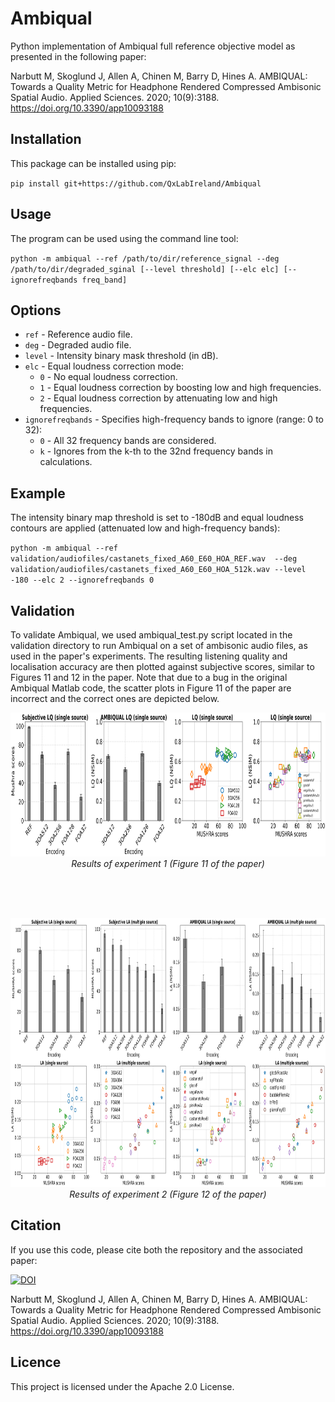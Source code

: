 # Ambiqual
Python implementation of Ambiqual full reference objective model as presented in the following paper:

Narbutt M, Skoglund J, Allen A, Chinen M, Barry D, Hines A. AMBIQUAL: Towards a Quality Metric for Headphone Rendered Compressed Ambisonic Spatial Audio. Applied Sciences. 2020; 10(9):3188. https://doi.org/10.3390/app10093188


## Installation
This package can be installed using pip:

`pip install git+https://github.com/QxLabIreland/Ambiqual`

## Usage
The program can be used using the command line tool:

`python -m ambiqual --ref /path/to/dir/reference_signal --deg /path/to/dir/degraded_sginal [--level threshold] [--elc elc] [--ignorefreqbands freq_band]`

## Options
- `ref` - Reference audio file.
- `deg` - Degraded audio file.
- `level` - Intensity binary mask threshold (in dB).
- `elc` - Equal loudness correction mode:
  - `0` - No equal loudness correction.
  - `1` - Equal loudness correction by boosting low and high frequencies.
  - `2` - Equal loudness correction by attenuating low and high frequencies.
- `ignorefreqbands` - Specifies high-frequency bands to ignore (range: 0 to 32):
  - `0` - All 32 frequency bands are considered.
  - `k` - Ignores from the k-th to the 32nd frequency bands in calculations.
 
## Example

The intensity binary map threshold is set to -180dB and equal loudness contours are applied (attenuated low and high-frequency bands):

`python -m ambiqual --ref validation/audiofiles/castanets_fixed_A60_E60_HOA_REF.wav  --deg validation/audiofiles/castanets_fixed_A60_E60_HOA_512k.wav --level -180 --elc 2 --ignorefreqbands 0`

## Validation

To validate Ambiqual, we used ambiqual_test.py script located in the validation directory to run Ambiqual on a set of ambisonic audio files, as used in the paper's experiments. The resulting listening quality and localisation accuracy are then plotted against subjective scores, similar to Figures 11 and 12 in the paper. Note that due to a bug in the original Ambiqual Matlab code, the scatter plots in Figure 11 of the paper are incorrect and the correct ones are depicted below.

<p align="center">
  <img src="https://github.com/QxLabIreland/Ambiqual/blob/main/validation/fig11.png" alt="Alt text" width="1000" height="230">
  <br>
  <em>Results of experiment 1 (Figure 11 of the paper)</em>
</p>
<br><br><br>
<p align="center">
  <img src="https://github.com/QxLabIreland/Ambiqual/blob/main/validation/fig12.png" alt="Alt text" width="1000" height="430">
  <br>
  <em>Results of experiment 2 (Figure 12 of the paper)</em>
</p>

## Citation

If you use this code, please cite both the repository and the associated paper:

[![DOI](https://zenodo.org/badge/848741719.svg)](https://zenodo.org/doi/10.5281/zenodo.13388476)

Narbutt M, Skoglund J, Allen A, Chinen M, Barry D, Hines A. AMBIQUAL: Towards a Quality Metric for Headphone Rendered Compressed Ambisonic Spatial Audio. Applied Sciences. 2020; 10(9):3188. https://doi.org/10.3390/app10093188

## Licence

This project is licensed under the Apache 2.0 License.
